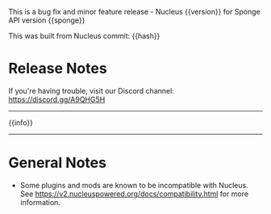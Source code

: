 This is a bug fix and minor feature release - Nucleus {{version}} for Sponge API version {{sponge}} 

This was built from Nucleus commit: {{hash}}

# Release Notes

If you're having trouble, visit our Discord channel: https://discord.gg/A9QHG5H

---

{{info}}

---

# General Notes

* Some plugins and mods are known to be incompatible with Nucleus. See https://v2.nucleuspowered.org/docs/compatibility.html for more information. 
